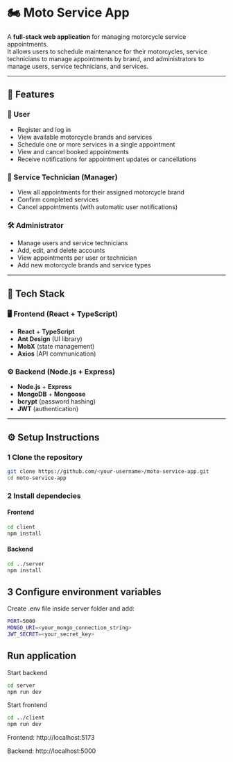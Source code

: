 # 🏍️ Moto Service App

A **full-stack web application** for managing motorcycle service appointments.  
It allows users to schedule maintenance for their motorcycles, service technicians to manage appointments by brand, and administrators to manage users, service technicians, and services.

---

## 🚀 Features

### 👤 User
- Register and log in  
- View available motorcycle brands and services  
- Schedule one or more services in a single appointment  
- View and cancel booked appointments  
- Receive notifications for appointment updates or cancellations  

### 🔧 Service Technician (Manager)
- View all appointments for their assigned motorcycle brand  
- Confirm completed services  
- Cancel appointments (with automatic user notifications)  

### 🛠️ Administrator
- Manage users and service technicians  
- Add, edit, and delete accounts  
- View appointments per user or technician  
- Add new motorcycle brands and service types  

---

## 🧰 Tech Stack

### 🖥️ Frontend (React + TypeScript)
- **React** + **TypeScript**  
- **Ant Design** (UI library)  
- **MobX** (state management)  
- **Axios** (API communication)  

### ⚙️ Backend (Node.js + Express)
- **Node.js** + **Express**  
- **MongoDB** + **Mongoose**  
- **bcrypt** (password hashing)  
- **JWT** (authentication)  

---

## ⚙️ Setup Instructions

### 1 Clone the repository
```bash
git clone https://github.com/<your-username>/moto-service-app.git
cd moto-service-app
```
### 2 Install dependecies
#### Frontend
```bash
cd client
npm install
```

#### Backend
```bash
cd ../server
npm install
```
## 3 Configure environment variables
Create .env file inside server folder and add:
```bash
PORT=5000
MONGO_URI=<your_mongo_connection_string>
JWT_SECRET=<your_secret_key>
```
## Run application 
Start backend
```bash
cd server
npm run dev
```
Start frontend
```bash
cd ../client
npm run dev
```
Frontend: http://localhost:5173

Backend: http://localhost:5000
